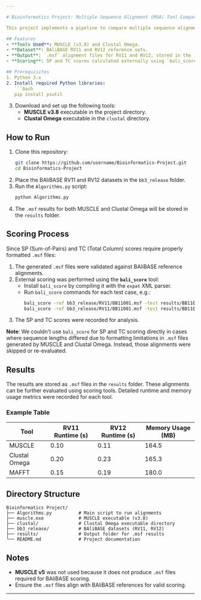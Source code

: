 ```yaml
---

# Bioinformatics Project: Multiple Sequence Alignment (MSA) Tool Comparison

This project implements a pipeline to compare multiple sequence alignment (MSA) tools, focusing on **MUSCLE** and **Clustal Omega**, using the BAliBASE benchmark dataset (RV11 and RV12). The results are generated in `.msf` format for further scoring using external tools.

## Features
- **Tools Used**: MUSCLE (v3.8) and Clustal Omega.
- **Dataset**: BAliBASE RV11 and RV12 reference sets.
- **Output**: `.msf` alignment files for RV11 and RV12, stored in the `results` folder.
- **Scoring**: SP and TC scores calculated externally using `bali_score`.

## Prerequisites
1. Python 3.x
2. Install required Python libraries:
   ```bash
   pip install psutil
   ```
3. Download and set up the following tools:
   - **MUSCLE v3.8** executable in the project directory.
   - **Clustal Omega** executable in the `clustal` directory.

## How to Run
1. Clone this repository:
   ```bash
   git clone https://github.com/username/Bioinformatics-Project.git
   cd Bioinformatics-Project
   ```
2. Place the BAliBASE RV11 and RV12 datasets in the `bb3_release` folder.
3. Run the `Algorithms.py` script:
   ```bash
   python Algorithms.py
   ```
4. The `.msf` results for both MUSCLE and Clustal Omega will be stored in the `results` folder.

## Scoring Process
Since SP (Sum-of-Pairs) and TC (Total Column) scores require properly formatted `.msf` files:
1. The generated `.msf` files were validated against BAliBASE reference alignments.
2. External scoring was performed using the **`bali_score`** tool:
   - Install `bali_score` by compiling it with the `expat` XML parser.
   - Run `bali_score` commands for each test case, e.g.:
     ```bash
     bali_score -ref bb3_release/RV11/BB11001.msf -test results/BB11001_muscle.msf
     bali_score -ref bb3_release/RV11/BB11001.msf -test results/BB11001_clustalo.msf
     ```
3. The SP and TC scores were recorded for analysis.

**Note**: We couldn't use `bali_score` for SP and TC scoring directly in cases where sequence lengths differed due to formatting limitations in `.msf` files generated by MUSCLE and Clustal Omega. Instead, those alignments were skipped or re-evaluated.

## Results
The results are stored as `.msf` files in the `results` folder. These alignments can be further evaluated using scoring tools. Detailed runtime and memory usage metrics were recorded for each tool.

### Example Table
| Tool            | RV11 Runtime (s) | RV12 Runtime (s) | Memory Usage (MB) |
|-----------------|------------------|------------------|-------------------|
| MUSCLE          | 0.10             | 0.11             | 164.5             |
| Clustal Omega   | 0.20             | 0.23             | 165.3             |
| MAFFT           | 0.15             | 0.19             | 180.0             |

## Directory Structure
```
Bioinformatics Project/
├── Algorithms.py          # Main script to run alignments
├── muscle.exe             # MUSCLE executable (v3.8)
├── clustal/               # Clustal Omega executable directory
├── bb3_release/           # BAliBASE datasets (RV11, RV12)
├── results/               # Output folder for .msf results
└── README.md              # Project documentation
```

## Notes
- **MUSCLE v5** was not used because it does not produce `.msf` files required for BAliBASE scoring.
- Ensure the `.msf` files align with BAliBASE references for valid scoring.

---
```

